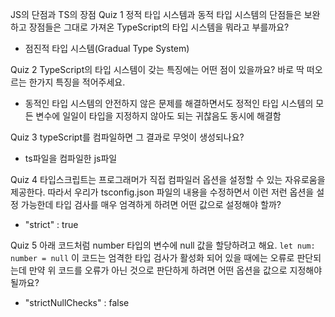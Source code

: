 JS의 단점과 TS의 장점
Quiz 1
정적 타입 시스템과 동적 타입 시스템의 단점들은 보완하고
장점들은 그대로 가져온 TypeScript의 타입 시스템을 뭐라고 부를까요?

- 점진적 타입 시스템(Gradual Type System)

Quiz 2
TypeScript의 타입 시스템이 갖는 특징에는 어떤 점이 있을까요?
바로 딱 떠오르는 한가지 특징을 적어주세요.

- 동적인 타입 시스템의 안전하지 않은 문제를 해결하면서도 정적인 타입 시스템의 모든 변수에 일일이 타입을 지정하지 않아도 되는 귀찮음도 동시에 해결함

Quiz 3
typeScript를 컴파일하면 그 결과로 무엇이 생성되나요?

- ts파일을 컴파일한 js파일

Quiz 4
타입스크립트는 프로그래머가 직접 컴파일러 옵션을 설정할 수 있는 자유로움을 제공한다.
따라서 우리가 tsconfig.json 파일의 내용을 수정하면서 이런 저런 옵션을 설정 가능한데 타입 검사를 매우 엄격하게 하려면 어떤 값으로 설정해야 할까?

- "strict" : true

Quiz 5
아래 코드처럼 number 타입의 변수에 null 값을 할당하려고 해요.
`let num: number = null`
이 코드는 엄격한 타입 검사가 활성화 되어 있을 때에는 오류로 판단되는데
만약 위 코드를 오류가 아닌 것으로 판단하게 하려면 어떤 옵션을 값으로 지정해야 될까요?

- "strictNullChecks" : false
